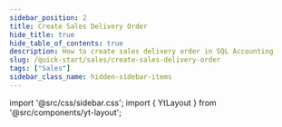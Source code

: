 ```yaml
---
sidebar_position: 2
title: Create Sales Delivery Order
hide_title: true
hide_table_of_contents: true
description: How to create sales delivery order in SQL Accounting
slug: /quick-start/sales/create-sales-delivery-order
tags: ["Sales"]
sidebar_class_name: hidden-sidebar-items
---
```


import '@src/css/sidebar.css';
import { YtLayout } from '@src/components/yt-layout';

<YtLayout
    videoId="XZkmG_TZ8TI"
/>
